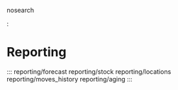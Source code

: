 nosearch

:   

# Reporting

::: 
reporting/forecast reporting/stock reporting/locations
reporting/moves_history reporting/aging
:::
